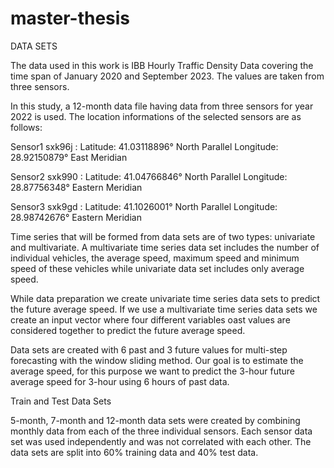 # master-thesis
DATA SETS

The data used in this work is IBB Hourly Traffic Density Data covering the time span of January 2020 and September 2023. The values are taken from three sensors.


In this study, a 12-month data file having data from three sensors for year 2022 is used.
The location informations of the selected sensors are as follows:

Sensor1 sxk96j :
Latitude: 41.03118896° North Parallel Longitude: 28.92150879° East Meridian

Sensor2 sxk990 :
Latitude: 41.04766846° North Parallel Longitude: 28.87756348° Eastern Meridian

Sensor3 sxk9gd :
Latitude: 41.1026001° North Parallel Longitude:      28.98742676° Eastern Meridian

Time series that will be formed from data sets are of two types: univariate and multivariate. A multivariate time series data set includes the number of individual vehicles, the average speed, maximum speed and minimum speed of these vehicles while univariate data set includes only average speed.

 While data preparation we create univariate time series data sets to predict the future average speed. If we use a multivariate time series data sets we create an input vector where four different variables oast values are considered together   to predict the future average speed.

Data sets are created with 6 past and 3 future values for multi-step forecasting with the window sliding method. Our goal is to estimate the average speed, for this purpose we want to predict the 3-hour future average speed for 3-hour using 6 hours of past data.



Train and Test Data Sets

5-month, 7-month and 12-month data sets were created by combining monthly data from each of the three individual sensors. Each sensor data set was used independently and was not correlated with each other. The data sets are split into 60% training data and 40% test data.

